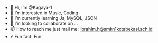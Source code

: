 - 👋 Hi, I’m @Kagaya-1
- 👀 I’m interested in Music, Coding
- 🌱 I’m currently learning Js, MySQL, JSON
- 💞️ I’m looking to collaborate on ...
- 📫 How to reach me just mail me: ibrahim.h@smkn1kotabekasi.sch.id
- ⚡ Fun fact: Fun

<!---
Kagaya-1/Kagaya-1 is a ✨ special ✨ repository because its `README.md` (this file) appears on your GitHub profile.
You can click the Preview link to take a look at your changes.
--->

